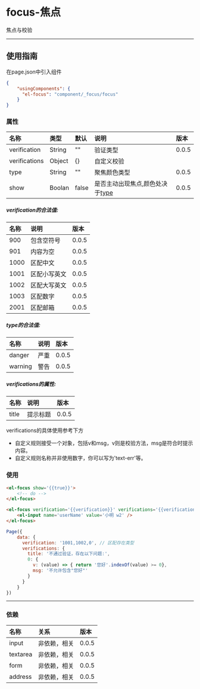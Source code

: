 # focus-焦点

焦点与校验

---

## 使用指南

在page.json中引入组件

```json
{
    "usingComponents": {
      "el-focus": "component/_focus/focus"
    }
}
```

### 属性

| 名称 | 类型 | 默认 | 说明 | 版本 |
| :--- | :--- | :--- | :--- | :--- |
| verification | String | "" | 验证类型 | 0.0.5 |
| verifications | Object | {} | 自定义校验 |  |
| type | String | "" | 聚焦颜色类型 | 0.0.5 |
| show | Boolan | false | 是否主动出现焦点,颜色处决于[type](#type的合法值) | 0.0.5 |

##### verification的合法值:

| 名称 | 说明 | 版本 |
| :--- | :--- | :--- |
| 900 | 包含空符号 | 0.0.5 |
| 901 | 内容为空 | 0.0.5 |
| 1000 | 区配中文 | 0.0.5 |
| 1001 | 区配小写英文 | 0.0.5 |
| 1002 | 区配大写英文 | 0.0.5 |
| 1003 | 区配数字 | 0.0.5 |
| 2001 | 区配邮箱 | 0.0.5 |

##### type的合法值:

| 名称 | 说明 | 版本 |
| :--- | :--- | :--- |
| danger | 严重 | 0.0.5 |
| warning | 警告 | 0.0.5 |

##### verifications的属性:

| 名称 | 说明 | 版本 |
| :--- | :--- | :--- |
| title | 提示标题 | 0.0.5 |

verifications的具体使用参考下方

* 自定义规则接受一个对象，包括v和msg，v则是校验方法，msg是符合时提示内容。
* 自定义规则名称并非使用数字，你可以写为'text-err'等。

### 使用

```html
<el-focus show='{{true}}'>
    <!-- do -->
</el-focus>

<el-focus verification='{{verification}}' verifications='{{verifications}}'>
    <el-input name='userName' value='小明 w2' />
</el-focus>
```

```js
Page({
    data: {
      verification: '1001,1002,0', // 区配存在类型
      verifications: {
        title: '不通过验证，存在以下问题:',
        0: {
          v: (value) => { return '您好'.indexOf(value) >= 0},
          msg: '不允许包含"您好"'
        }
      }
    }
})
```

---

### 依赖

| 名称 | 关系 | 版本 |
| :--- | :--- | :--- |
| input | 非依赖，相关 | 0.0.5 |
| textarea | 非依赖，相关 | 0.0.5 |
| form | 非依赖，相关 | 0.0.5 |
| address | 非依赖，相关 | 0.0.5 |



